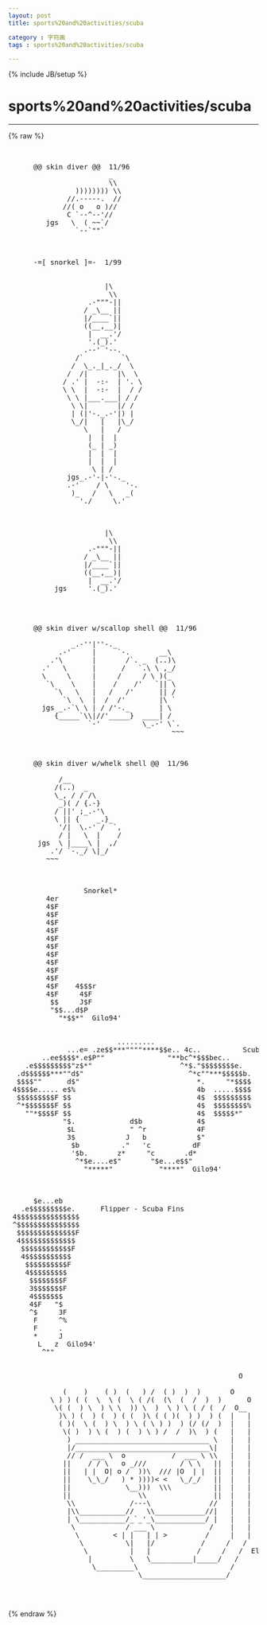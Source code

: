 ```yaml
---
layout: post
title: sports%20and%20activities/scuba
category : 字符画
tags : sports%20and%20activities/scuba
---
```

{% include JB/setup %}
# sports%20and%20activities/scuba
---
{% raw %}
<pre>


      @@ skin diver @@  11/96
                        _
                        \\
                )))))))) \\
              //.-----.  //
             //( o   o )//
              C `--^--&#039;//
         jgs   \  ( ~~`/
                `--`&quot;&quot;`

       

      -=[ snorkel ]=-  1/99


                       |\
                        \\
                   .-&quot;&quot;&quot;-||
                  / _\__ ||
                  |/____`||
                  ((__,__)|
                   |  __.&#039;/
                   &#039;.(_).&#039;
                  .--&#039; &#039;--.
                /`         `\
               /  \_._|_._/  \
              /  /|       |\  \
             / .&#039; |  -:-  | &#039;. \
             \ \  |  -:-  |  / /
              \ \ |___.___| / / 
               \ \|       |/ /
               | (|&#039;-._.-&#039;|) |
               \_/|   |   |\_/
                  \   |   /
                   |  |  |
                   (_ | _)
                   |  |  |
                   |  |  |
                    \ | /
              jgs_.-&#039;-|-&#039;-._
              .-&#039;    / \    &#039;-.
               )_   /   \   _(
                 &#039;./     \.&#039;



                       |\
                        \\
                   .-&quot;&quot;&quot;-||
                  / _\__ ||
                  |/____`||
                  ((__,__)|
                   |  __.&#039;/
           jgs     &#039;.(_).&#039;



       
      @@ skin diver w/scallop shell @@  11/96

               _.-&#039;&#039;|&#039;&#039;-._ 
            .-&#039;     |     `-.       __\
          .&#039;\       |       /`. _  (..)\
        .&#039;   \      |      /   `.\ \ ,_/ 
        \     \     |     /     / \ )(_ 
         `\    \    |    /    /&#039;   `|| \
           `\   \   |   /   /&#039;      || /
             `\  \  |  /  /&#039;        |\ `
        jgs _.-`\ \ | / /&#039;-._       | \
           {_____`\\|//&#039;_____}  ____| /
                   `-&#039;          \_.-&#039; \`.
                                       ~~~ 


       
      @@ skin diver w/whelk shell @@  11/96

            /__
           /(..)  _
           \_, / / /\
            _)( / {.-}
           / ||&#039; ;_.-&#039;\ 
           \ || {    _.}_
            &#039;/|  \.-&#039; /  `,
            / |   \  |    /
       jgs  \ |____\ |  ,/
          .&#039;/ `-._/ \|_/
         ~~~



                  Snorkel*
         4er
         4$F
         4$F
         4$F
         4$F
         4$F
         4$F
         4$F
         4$F
         4$F
         4$F
         4$F    4$$$r
         4$F     4$F
          $$     J$F
          &quot;$$...d$P
            &quot;*$$*&quot;  Gilo94&#039;


                          .........
              ...e= .ze$$***&quot;&quot;&quot;&quot;****$$e.. 4c..          Scuba Mask
        ..ee$$$$*.e$P&quot;&quot;               &quot;**bc^*$$$bec..
    .e$$$$$$$$$&quot;z$*&quot;                     ^*$.&quot;$$$$$$$$e.
  .d$$$$$$***&quot;&quot;d$&quot;                         ^*c&quot;&quot;***$$$$$b.
  $$$$&quot;&quot;      d$&quot;                            *.     &quot;*$$$$
 4$$$$e..... e$%                             4b  .....$$$$
  $$$$$$$$$F $$                              4$  $$$$$$$$$
  ^*$$$$$$$F $$                              4$  $$$$$$$$%
    &quot;&quot;*$$$$F $$                              4$  $$$$$*&quot;
             &quot;$.             d$b             4$
              $L             &quot; ^r            4F
              3$            J   b            $&quot;
               $b          .&quot;   &#039;c          dF
               &#039;$b.       z*     &quot;c       .d*
                ^*$e....e$&quot;       &quot;$e...e$$&quot;
                  &quot;*****&quot;           &quot;****&quot;  Gilo94&#039;



      $e...eb
   .e$$$$$$$$$e.      Flipper - Scuba Fins
 4$$$$$$$$$$$$$$$
 ^$$$$$$$$$$$$$$$
  $$$$$$$$$$$$$$F
  4$$$$$$$$$$$$$
   $$$$$$$$$$$$F
   4$$$$$$$$$$$
    $$$$$$$$$$F
    4$$$$$$$$$
     $$$$$$$$F
     3$$$$$$$F
     4$$$$$$$
     4$F   &quot;$
     ^$     3F
      F     ^%
      F     .
      *     J
       L   z  Gilo94&#039;
        ^&quot;&quot;


                                                       O

             (    )    ( )  (   ) /  ( )  )  )       O
          \ ) ) ( (  \  \ (  \ ( /(  (\  (  /  )  )      O
           \( (  ) \  ) \ \  )) \  )  \ ) \ ( / (  /  O__
            )\ ) (  ) (  ) ( (  )\ ( ( )(  ) )  ) (  |   |
            ( )(  \ (  ) \  ) \ ( \ ) )  ) (/ (/  )  |   |
             \( )  ) \ (  ) (  ) \ ) /  /  )\  ) (   |   |
              ) ________________________________ \   |   |
              |/________________________________\|   |   |
              // /  ___ \  o           /  ___ \ \\   |   |
             ||    / / \   o _///        / \ \   ||  |   |
             ||   | |  O| o /  ))\  /// |O  | |  ||  |   |
             ||    \_\_/   ) * ))))&lt; &lt;   \_/_/   ||  |   |
             ||             \__)))  \\\          ||  |   |
             ||                \\                ||  |   |
              \\             /---\              //   |   |
              |\\___________//   \\____________//|   |   |
              | \___________/_`_&#039;_\____________/ |   |   |
               \            / ___ \             /    |   |
                \        &lt; | |   | | &gt;         /     |   |
                 \          \|   |/           /     /   /
                  \          |   |           /     /   /  Elissa Potier
                   |         \   \__________|_____/   /
                    \_________\                      /
                               \____________________/


 </pre>
{% endraw %}
